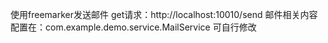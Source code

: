使用freemarker发送邮件
get请求：http://localhost:10010/send
邮件相关内容配置在：com.example.demo.service.MailService
可自行修改